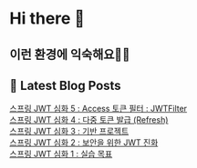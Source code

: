 # Hi there 👋

## 이런 환경에 익숙해요✍🏼

## 📕 Latest Blog Posts

<a href=https://jhyngu.tistory.com/68>스프링 JWT 심화 5 : Access 토큰 필터 : JWTFilter</a></br><a href=https://jhyngu.tistory.com/67>스프링 JWT 심화 4 : 다중 토큰 발급 (Refresh)</a></br><a href=https://jhyngu.tistory.com/66>스프링 JWT 심화 3 : 기반 프로젝트</a></br><a href=https://jhyngu.tistory.com/65>스프링 JWT 심화 2 : 보안을 위한 JWT 진화</a></br><a href=https://jhyngu.tistory.com/64>스프링 JWT 심화 1 : 실습 목표</a></br>